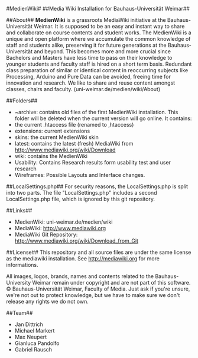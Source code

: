 #MedienWiki#
##Media Wiki Installation for Bauhaus-Universität Weimar##

##About##
**MedienWiki** is a grassroots MediaWiki initiative at the Bauhaus-Universität Weimar. It is supposed to be an easy and instant way to share and collaborate on course contents and student works. The MedienWiki is a unique and open platform where we accumulate the common knowledge of staff and students alike, preserving it for future generations at the Bauhaus-Universität and beyond. This becomes more and more crucial since Bachelors and Masters have less time to pass on their knowledge to younger students and faculty staff is hired on a short term basis. Redundant class preparation of similar or identical content in reoccurring subjects like Processing, Arduino and Pure Data can be avoided, freeing time for innovation and research. We like to share and reuse content amongst classes, chairs and faculty. (uni-weimar.de/medien/wiki/About)

##Folders##
* ~archive: contains old files of the first MedienWiki installation. This folder will be deleted when the current version will go online. It contains:
 * the current .htaccess file (renamed to ,htaccess)
 * extensions: current extensions
 * skins: the current MedienWiki skin
* latest: contains the latest (fresh) MediaWiki from http://www.mediawiki.org/wiki/Download
* wiki: contains the MedienWiki
* Usability: Contains Research results form usability test and user research
 * Wireframes: Possible Layouts and Interface changes. 

##LocalSettings.php##
For security reasons, the LocalSettings.php is split into two parts. The file "LocalSettings.php" includes a second LocalSettings.php file, which is ignored by this git repository.

##Links##
* MedienWiki: uni-weimar.de/medien/wiki
* MediaWiki: http://www.mediawiki.org
* MediaWiki Git Repository: http://www.mediawiki.org/wiki/Download_from_Git

##License##
This repository and all source files are under the same license as the mediawiki installation. See http://mediawiki.org for more informations.

All images, logos, brands, names and contents related to the Bauhaus-University Weimar remain under copyright and are not part of this software. © Bauhaus-Universität Weimar, Faculty of Media. Just ask if you're unsure, we're not out to protect knowledge, but we have to make sure we don't release any rights we do not own.

##Team##
* Jan Dittrich
* Michael Markert
* Max Neupert
* Gianluca Pandolfo
* Gabriel Rausch
